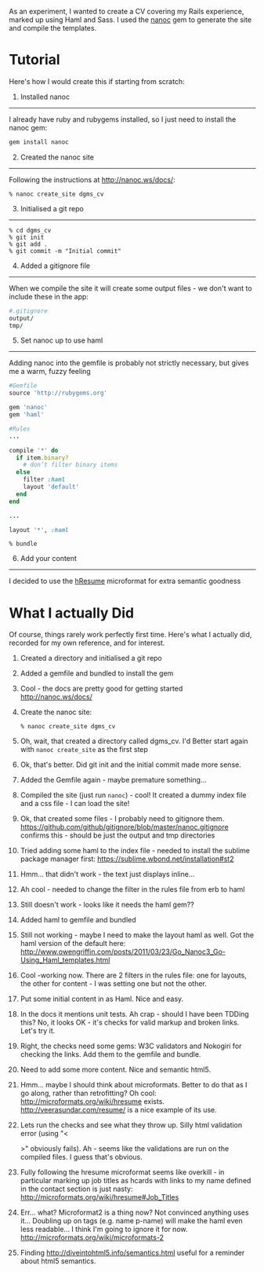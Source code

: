 As an experiment, I wanted to create a CV covering my Rails experience, marked up using Haml and Sass. I used the [nanoc](http://nanoc.ws/) gem to generate the site and compile the templates.

Tutorial
========

Here's how I would create this if starting from scratch:

1. Installed nanoc
-------------------------

I already have ruby and rubygems installed, so I just need to install the nanoc gem:

```ruby    
gem install nanoc
```

2. Created the nanoc site
-------------------------

Following the instructions at http://nanoc.ws/docs/:

    % nanoc create_site dgms_cv

3. Initialised a git repo
-------------------------
    
    % cd dgms_cv
    % git init
    % git add .
    % git commit -m "Initial commit" 

4. Added a gitignore file
-------------------------

When we compile the site it will create some output files - we don't want to include these in the app:

```ruby    
#.gitignore
output/
tmp/
````

5. Set nanoc up to use haml
-------------------------

Adding nanoc into the gemfile is probably not strictly necessary, but gives me a warm, fuzzy feeling

```ruby    
#Gemfile
source 'http://rubygems.org'

gem 'nanoc'
gem 'haml'
```

```ruby    
#Rules
...

compile '*' do
  if item.binary?
    # don’t filter binary items
  else
    filter :haml
    layout 'default'
  end
end

...

layout '*', :haml
```
    % bundle
    

6. Add your content
-------------------------

I decided to use the [hResume](http://microformats.org/wiki/hresume) microformat for extra semantic goodness

What I actually Did
====================

Of course, things rarely work perfectly first time.
Here's what I actually did, recorded for my own reference, and for interest.

1. Created a directory and initialised a git repo

2. Added a gemfile and bundled to install the gem

3. Cool - the docs are pretty good for getting started <http://nanoc.ws/docs/>

3. Create the nanoc site:
    
    `% nanoc create_site dgms_cv`

4. Oh, wait, that created a directory called dgms_cv. I'd Better start again with `nanoc create_site` as the first step

5. Ok, that's better. Did git init and the initial commit made more sense.

6. Added the Gemfile again - maybe premature something...

7. Compiled the site (just run `nanoc`) - cool! It created a dummy index file and a css file - I can load the site!

8. Ok, that created some files - I probably need to gitignore them. <https://github.com/github/gitignore/blob/master/nanoc.gitignore> confirms this - should be just the output and tmp directories

9. Tried adding some haml to the index file - needed to install the sublime package manager first: <https://sublime.wbond.net/installation#st2>

10. Hmm... that didn't work - the text just displays inline...

11. Ah cool - needed to change the filter in the rules file from erb to haml

12. Still doesn't work - looks like it needs the haml gem??

13. Added haml to gemfile and bundled

14. Still not working - maybe I need to make the layout haml as well. Got the haml version of the default here: <http://www.owengriffin.com/posts/2011/03/23/Go_Nanoc3_Go-Using_Haml_templates.html>

15. Cool -working now. There are 2 filters in the rules file: one for layouts, the other for content - I was setting one but not the other.

16. Put some initial content in as Haml. Nice and easy.

17. In the docs it mentions unit tests. Ah crap - should I have been TDDing this? No, it looks OK - it's checks for valid markup and broken links. Let's try it.

18. Right, the checks need some gems: W3C validators and Nokogiri for checking the links. Add them to the gemfile and bundle.

19. Need to add some more content. Nice and semantic html5. 

20. Hmm... maybe I should think about microformats. Better to do that as I go along, rather than retrofitting? Oh cool: <http://microformats.org/wiki/hresume> exists. <http://veerasundar.com/resume/> is a nice example of its use.

21. Lets run the checks and see what they throw up. Silly html validation error (using "<<Summary goes here>>" obviously fails). Ah - seems like the validations are run on the compiled files. I guess that's obvious.
  
22. Fully following the hresume microformat seems like overkill - in particular marking up job titles as hcards with links to my name defined in the contact section is just nasty: http://microformats.org/wiki/hresume#Job_Titles

23. Err... what? Microformat2 is a thing now? Not convinced anything uses it... Doubling up on tags (e.g. name p-name) will make the haml even less readable... I think I'm going to ignore it for now. <http://microformats.org/wiki/microformats-2>

24. Finding http://diveintohtml5.info/semantics.html useful for a reminder about html5 semantics.





